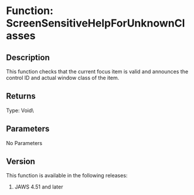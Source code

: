 # Function: ScreenSensitiveHelpForUnknownClasses

## Description

This function checks that the current focus item is valid and announces
the control ID and actual window class of the item.

## Returns

Type: Void\

## Parameters

No Parameters

## Version

This function is available in the following releases:

1.  JAWS 4.51 and later
